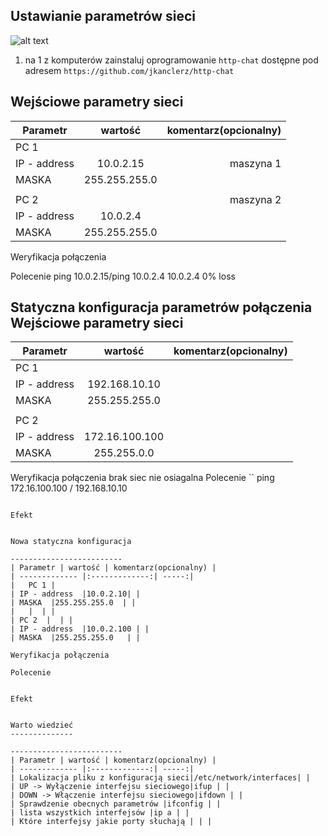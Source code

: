 Ustawianie parametrów sieci
---------------------------

![alt text][network]

[network]: ./network.png "Logo Title Text 2"

1. na 1 z komputerów zainstaluj oprogramowanie ``http-chat`` dostępne pod adresem ``https://github.com/jkanclerz/http-chat``

Wejściowe parametry sieci
-------------------------
| Parametr | wartość | komentarz(opcionalny) |
| ------------- |:-------------:| -----:|
|   PC 1 |  
| IP - address  |10.0.2.15|maszyna 1 |
| MASKA  |255.255.255.0| |
|   |  | |
| PC 2  ||maszyna 2 |
| IP - address  |10.0.2.4
| MASKA  |255.255.255.0| |

Weryfikacja połączenia

Polecenie
ping 10.0.2.15/ping 10.0.2.4
10.0.2.4
0% loss


Statyczna konfiguracja parametrów połączenia
Wejściowe parametry sieci
-------------------------
| Parametr | wartość | komentarz(opcionalny) |
| ------------- |:-------------:| -----:|
|   PC 1 |  
| IP - address  | 192.168.10.10 | |
| MASKA  | 255.255.255.0 | |
|   |  | |
| PC 2  |  | |
| IP - address  | 172.16.100.100 | |
| MASKA  | 255.255.0.0 | |

Weryfikacja połączenia
brak siec nie osiagalna 
Polecenie
``
ping 172.16.100.100 / 192.168.10.10
```

Efekt
```
```

Nowa statyczna konfiguracja 

-------------------------
| Parametr | wartość | komentarz(opcionalny) |
| ------------- |:-------------:| -----:|
|   PC 1 |  
| IP - address  |10.0.2.10| |
| MASKA  |255.255.255.0  | |
|   |  | |
| PC 2  |  | |
| IP - address  |10.0.2.100 | |
| MASKA  |255.255.255.0   | |

Weryfikacja połączenia

Polecenie
```
```

Efekt
```
```

Warto wiedzieć
--------------

-------------------------
| Parametr | wartość | komentarz(opcionalny) |
| ------------- |:-------------:| -----:|
| Lokalizacja pliku z konfiguracją sieci|/etc/network/interfaces| |
| UP -> Wyłączenie interfejsu sieciowego|ifup | |
| DOWN -> Włączenie interfejsu sieciowego|ifdown | |
| Sprawdzenie obecnych parametrów |ifconfig | |
| lista wszystkich interfejsów |ip a | |
| Które interfejsy jakie porty słuchają | | |

